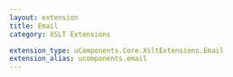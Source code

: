 ```yaml
---
layout: extension
title: Email
category: XSLT Extensions

extension_type: uComponents.Core.XsltExtensions.Email
extension_alias: ucomponents.email
---
```


